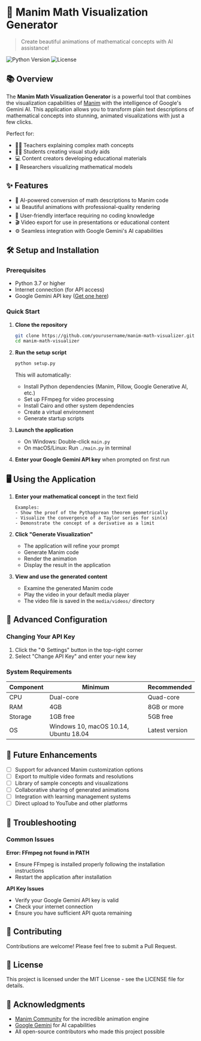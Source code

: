 # 🧮 Manim Math Visualization Generator

> Create beautiful animations of mathematical concepts with AI assistance!

![Python Version](https://img.shields.io/badge/python-3.7+-blue.svg)
![License](https://img.shields.io/badge/license-MIT-green.svg)

## 📚 Overview

The **Manim Math Visualization Generator** is a powerful tool that combines the visualization capabilities of [Manim](https://www.manim.community/) with the intelligence of Google's Gemini AI. This application allows you to transform plain text descriptions of mathematical concepts into stunning, animated visualizations with just a few clicks.

Perfect for:
- 👩‍🏫 Teachers explaining complex math concepts
- 👨‍🎓 Students creating visual study aids
- 💻 Content creators developing educational materials
- 🧪 Researchers visualizing mathematical models

## ✨ Features

- 🤖 AI-powered conversion of math descriptions to Manim code
- 📊 Beautiful animations with professional-quality rendering
- 🎯 User-friendly interface requiring no coding knowledge
- 🎬 Video export for use in presentations or educational content
- ⚙️ Seamless integration with Google Gemini's AI capabilities

## 🛠️ Setup and Installation

### Prerequisites

- Python 3.7 or higher
- Internet connection (for API access)
- Google Gemini API key ([Get one here](https://aistudio.google.com/))

### Quick Start

1. **Clone the repository**
   ```bash
   git clone https://github.com/yourusername/manim-math-visualizer.git
   cd manim-math-visualizer
   ```

2. **Run the setup script**
   ```bash
   python setup.py
   ```
   
   This will automatically:
   - Install Python dependencies (Manim, Pillow, Google Generative AI, etc.)
   - Set up FFmpeg for video processing
   - Install Cairo and other system dependencies
   - Create a virtual environment
   - Generate startup scripts

3. **Launch the application**
   - On Windows: Double-click `main.py`
   - On macOS/Linux: Run `./main.py` in terminal

4. **Enter your Google Gemini API key** when prompted on first run

## 🖥️ Using the Application

1. **Enter your mathematical concept** in the text field
   ```
   Examples:
   - Show the proof of the Pythagorean theorem geometrically
   - Visualize the convergence of a Taylor series for sin(x)
   - Demonstrate the concept of a derivative as a limit
   ```

2. **Click "Generate Visualization"**
   - The application will refine your prompt
   - Generate Manim code
   - Render the animation
   - Display the result in the application

3. **View and use the generated content**
   - Examine the generated Manim code
   - Play the video in your default media player
   - The video file is saved in the `media/videos/` directory

## 🔧 Advanced Configuration

### Changing Your API Key

1. Click the "⚙️ Settings" button in the top-right corner
2. Select "Change API Key" and enter your new key

### System Requirements

| Component | Minimum | Recommended |
|-----------|---------|-------------|
| CPU       | Dual-core | Quad-core |
| RAM       | 4GB     | 8GB or more |
| Storage   | 1GB free | 5GB free |
| OS        | Windows 10, macOS 10.14, Ubuntu 18.04 | Latest version |

## 🚀 Future Enhancements

- [ ] Support for advanced Manim customization options
- [ ] Export to multiple video formats and resolutions
- [ ] Library of sample concepts and visualizations
- [ ] Collaborative sharing of generated animations
- [ ] Integration with learning management systems
- [ ] Direct upload to YouTube and other platforms

## 📝 Troubleshooting

### Common Issues

**Error: FFmpeg not found in PATH**
- Ensure FFmpeg is installed properly following the installation instructions
- Restart the application after installation

**API Key Issues**
- Verify your Google Gemini API key is valid
- Check your internet connection
- Ensure you have sufficient API quota remaining

## 🤝 Contributing

Contributions are welcome! Please feel free to submit a Pull Request.

## 📄 License

This project is licensed under the MIT License - see the LICENSE file for details.

## 🙏 Acknowledgments

- [Manim Community](https://www.manim.community/) for the incredible animation engine
- [Google Gemini](https://deepmind.google/technologies/gemini/) for AI capabilities
- All open-source contributors who made this project possible